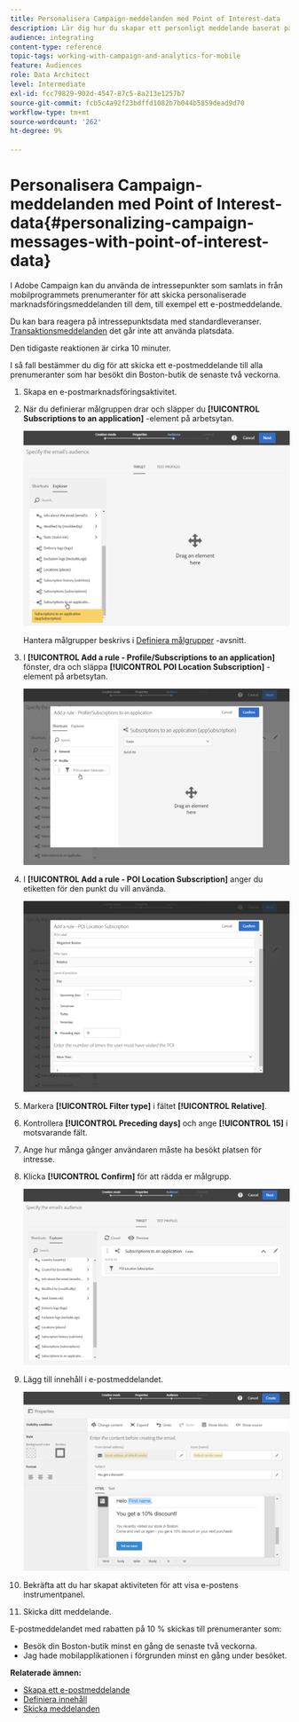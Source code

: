```yaml
---
title: Personalisera Campaign-meddelanden med Point of Interest-data
description: Lär dig hur du skapar ett personligt meddelande baserat på var dina prenumeranter befinner sig med integreringen av punktinformation.
audience: integrating
content-type: reference
topic-tags: working-with-campaign-and-analytics-for-mobile
feature: Audiences
role: Data Architect
level: Intermediate
exl-id: fcc79829-902d-4547-87c5-8a213e1257b7
source-git-commit: fcb5c4a92f23bdffd1082b7b044b5859dead9d70
workflow-type: tm+mt
source-wordcount: '262'
ht-degree: 9%

---
```


# Personalisera Campaign-meddelanden med Point of Interest-data{#personalizing-campaign-messages-with-point-of-interest-data}

I Adobe Campaign kan du använda de intressepunkter som samlats in från mobilprogrammets prenumeranter för att skicka personaliserade marknadsföringsmeddelanden till dem, till exempel ett e-postmeddelande.

Du kan bara reagera på intressepunktsdata med standardleveranser. [Transaktionsmeddelanden](../../channels/using/getting-started-with-transactional-msg.md) det går inte att använda platsdata.

Den tidigaste reaktionen är cirka 10 minuter.

I så fall bestämmer du dig för att skicka ett e-postmeddelande till alla prenumeranter som har besökt din Boston-butik de senaste två veckorna.

1. Skapa en e-postmarknadsföringsaktivitet.
1. När du definierar målgruppen drar och släpper du **[!UICONTROL Subscriptions to an application]** -element på arbetsytan.

   ![](assets/poi_subscriptions_app.png)

   Hantera målgrupper beskrivs i [Definiera målgrupper](../../audiences/using/creating-audiences.md) -avsnitt.

1. I **[!UICONTROL Add a rule - Profile/Subscriptions to an application]** fönster, dra och släppa **[!UICONTROL POI Location Subscription]** -element på arbetsytan.

   ![](assets/poi_add_rule_profile_subscription.png)

1. I **[!UICONTROL Add a rule - POI Location Subscription]** anger du etiketten för den punkt du vill använda.

   ![](assets/poi_location_subscription.png)

1. Markera **[!UICONTROL Filter type]** i fältet **[!UICONTROL Relative]**.
1. Kontrollera **[!UICONTROL Preceding days]** och ange **[!UICONTROL 15]** i motsvarande fält.
1. Ange hur många gånger användaren måste ha besökt platsen för intresse.
1. Klicka **[!UICONTROL Confirm]** för att rädda er målgrupp.

   ![](assets/poi_subscriptions_app_audience_defined.png)

1. Lägg till innehåll i e-postmeddelandet.

   ![](assets/poi_email_content.png)

1. Bekräfta att du har skapat aktiviteten för att visa e-postens instrumentpanel.
1. Skicka ditt meddelande.

E-postmeddelandet med rabatten på 10 % skickas till prenumeranter som:

* Besök din Boston-butik minst en gång de senaste två veckorna.
* Jag hade mobilapplikationen i förgrunden minst en gång under besöket.

**Relaterade ämnen:**

* [Skapa ett e-postmeddelande](../../channels/using/creating-an-email.md)
* [Definiera innehåll](../../designing/using/personalization.md#example-email-personalization)
* [Skicka meddelanden](../../sending/using/confirming-the-send.md)
